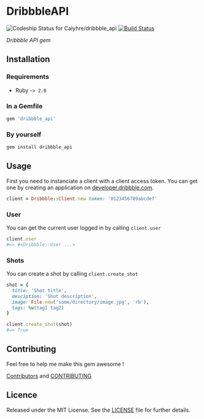 # DribbbleAPI

![Codeship Status for Calyhre/dribbble_api](https://www.codeship.io/projects/11857a40-2b09-0132-c03d-1ac4495b4327/status)
[![Build Status](https://travis-ci.org/Calyhre/dribbble_api.svg?branch=master)](https://travis-ci.org/Calyhre/dribbble_api)

_Dribbble API gem_

## Installation

### Requirements

* Ruby `~> 2.0`

### In a Gemfile

```ruby
gem 'dribbble_api'
```

### By yourself

```ruby
gem install dribbble_api
```

## Usage

First you need to instanciate a client with a client access token. You can get one by creating an application on [developer.dribbble.com](http://developer.dribbble.com/).

```ruby
client = Dribbble::Client.new token: '0123456789abcdef'
```

### User

You can get the current user logged in by calling `client.user`

```ruby
client.user
#=> #<Dribbble::User ...>
```

### Shots

You can create a shot by calling `client.create_shot`

```ruby
shot = {
  title: 'Shot title',
  desciption: 'Shot description',
  image: File.new('some/directory/image.jpg', 'rb'),
  tags: %w(tag1 tag2)
}

client.create_shot(shot)
#=> True
```

## Contributing

Feel free to help me make this gem awesome !

[Contributors](https://github.com/Calyhre/dribbble_api/graphs/contributors) and [CONTRIBUTING](https://github.com/Calyhre/dribbble_api/blob/master/CONTRIBUTING.md)

## Licence

Released under the MIT License. See the [LICENSE](https://github.com/Calyhre/dribbble_api/blob/master/LICENSE.md) file for further details.

